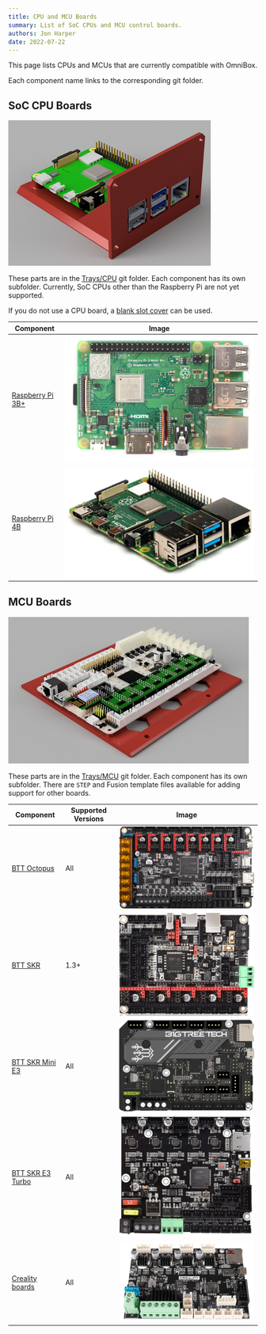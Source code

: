 ```yaml
---
title: CPU and MCU Boards
summary: List of SoC CPUs and MCU control boards.
authors: Jon Harper
date: 2022-07-22
---
```


This page lists CPUs and MCUs that are currently compatible with OmniBox.

Each component name links to the corresponding git folder.

## SoC CPU Boards

![render of a Raspberry Pi on a tray](../img/examples/cpu.png)

These parts are in the [Trays/CPU][7] git folder. Each component has its own subfolder. Currently, SoC CPUs other than the Raspberry Pi are not yet supported.

If you do not use a CPU board, a [blank slot cover][6] can be used.

| Component             | Image |
|-----------------------|-------|
| [Raspberry Pi 3B+][1] | ![img](../img/parts/rpi_3b_plus.jpg) |
| [Raspberry Pi 4B][2]  | ![img](../img/parts/rpi_4b.jpg) |

## MCU Boards

![render of a BTT Octopus on a tray](../img/examples/mcu.png)

These parts are in the [Trays/MCU][8] git folder. Each component has its own subfolder. There are `STEP` and Fusion template files available for adding support for other boards.

| Component             | Supported Versions | Image |
|-----------------------|----------|-------|
| [BTT Octopus][3]      | All      | ![img](../img/parts/btt_octopus_1.jpg) |
| [BTT SKR][4]          | 1.3+     | ![img](../img/parts/btt_skr_2.jpg) |
| [BTT SKR Mini E3][5]  | All      | ![img](../img/parts/btt_skr_mini_e3_v3.jpg) |
| [BTT SKR E3 Turbo][5] | All      | ![img](../img/parts/btt_skr_e3_turbo.jpg) |
| [Creality boards][5]  | All      | ![img](../img/parts/creality_board.jpg) |

[1]: https://github.com/jon-harper/OmniBox/tree/main/Trays/CPURaspberry%20Pi%203B%20Plus
[2]: https://github.com/jon-harper/OmniBox/tree/main/Trays/CPU/Raspberry%20Pi%204B
[3]: https://github.com/jon-harper/OmniBox/tree/main/Trays/MCU/BTT%20Octopus
[4]: https://github.com/jon-harper/OmniBox/tree/main/Trays/MCU/BTT%20SKR
[5]: https://github.com/jon-harper/OmniBox/tree/main/Trays/MCU/BTT%20SKR%20E3
[6]: https://github.com/jon-harper/OmniBox/tree/main/Trays/CPU/Unused%20Tray%20Cover
[7]: https://github.com/jon-harper/OmniBox/tree/main/Trays/CPU
[8]: https://github.com/jon-harper/OmniBox/tree/main/Trays/MCU